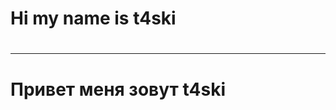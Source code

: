 # Hi my name is t4ski
# 
# 
# 
--------------------------------------------------------------------
# Привет меня зовут t4ski 
# 
# 
# 
